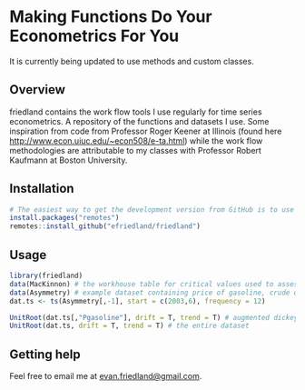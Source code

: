 Making Functions Do Your Econometrics For You
============================================
It is currently being updated to use methods and custom classes. 

Overview
--------

friedland contains the work flow tools I use regularly for time series econometrics. A repository of the functions and datasets I use. Some inspiration from code from Professor Roger Keener at Illinois (found here http://www.econ.uiuc.edu/~econ508/e-ta.html) while the work flow methodologies are attributable to my classes with Professor Robert Kaufmann at Boston University. 

Installation
------------

``` r
# The easiest way to get the development version from GitHub is to use remotes:
install.packages("remotes")
remotes::install_github("efriedland/friedland")
```

Usage
-----

``` r
library(friedland)
data(MacKinnon) # the workhouse table for critical values used to assess significance of unit root tests
data(Asymmetry) # example dataset containing price of gasoline, crude oil, utilization and stocks 
dat.ts <- ts(Asymmetry[,-1], start = c(2003,6), frequency = 12)

UnitRoot(dat.ts[,"Pgasoline"], drift = T, trend = T) # augmented dickey-fuller testing single variables
UnitRoot(dat.ts, drift = T, trend = T) # the entire dataset
```

Getting help
------------

Feel free to email me at evan.friedland@gmail.com.
